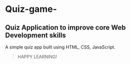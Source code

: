 # Quiz-game-
## Quiz Application to improve core Web Development skills 

A simple quiz app built using HTML, CSS, JavaScript.

> HAPPY LEARNING!
